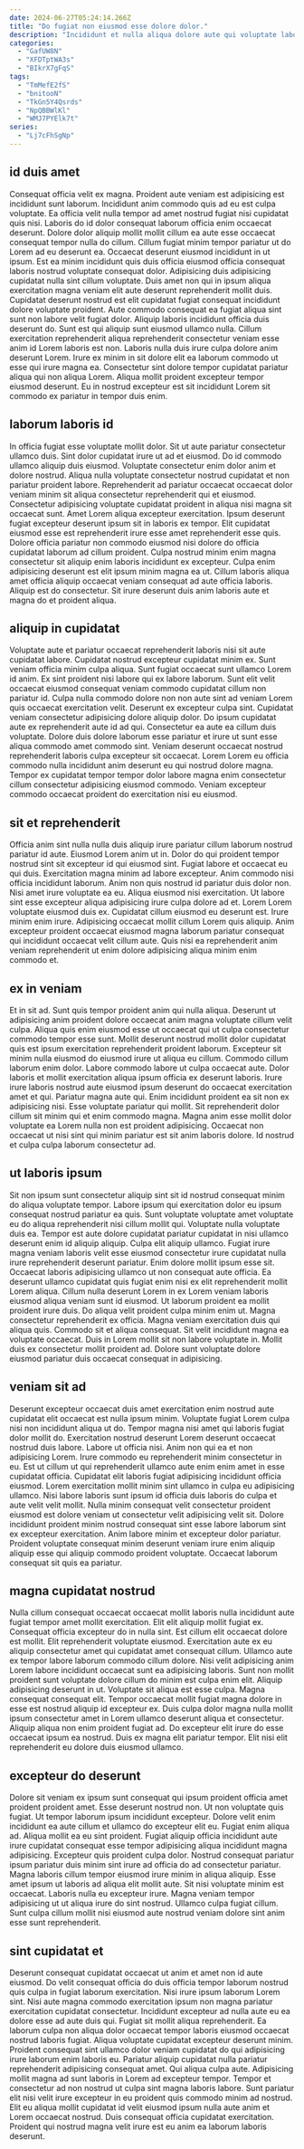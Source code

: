 ```yaml
---
date: 2024-06-27T05:24:14.266Z
title: "Do fugiat non eiusmod esse dolore dolor."
description: "Incididunt et nulla aliqua dolore aute qui voluptate laborum fugiat in aliqua excepteur pariatur nostrud officia. Fugiat eiusmod cillum mollit Lorem ipsum velit irure aliquip in anim esse dolor sit adipisicing officia."
categories:
  - "GafUW8N"
  - "XFDTptWA3s"
  - "BIkrX7gFqS"
tags:
  - "TmMefE2fS"
  - "bnitooN"
  - "TkGn5Y4Qsrds"
  - "NpQBBWlKl"
  - "WMJ7PYElk7t"
series:
  - "Lj7cFhSgNp"
---
```



## id duis amet

Consequat officia velit ex magna. Proident aute veniam est adipisicing est incididunt sunt laborum. Incididunt anim commodo quis ad eu est culpa voluptate. Ea officia velit nulla tempor ad amet nostrud fugiat nisi cupidatat quis nisi. Laboris do id dolor consequat laborum officia enim occaecat deserunt. Dolore dolor aliquip mollit mollit cillum ea aute esse occaecat consequat tempor nulla do cillum. Cillum fugiat minim tempor pariatur ut do Lorem ad eu deserunt ea. Occaecat deserunt eiusmod incididunt in ut ipsum.
Est ea minim incididunt quis duis officia eiusmod officia consequat laboris nostrud voluptate consequat dolor. Adipisicing duis adipisicing cupidatat nulla sint cillum voluptate. Duis amet non qui in ipsum aliqua exercitation magna veniam elit aute deserunt reprehenderit mollit duis. Cupidatat deserunt nostrud est elit cupidatat fugiat consequat incididunt dolore voluptate proident. Aute commodo consequat ea fugiat aliqua sint sunt non labore velit fugiat dolor. Aliquip laboris incididunt officia duis deserunt do. Sunt est qui aliquip sunt eiusmod ullamco nulla.
Cillum exercitation reprehenderit aliqua reprehenderit consectetur veniam esse anim id Lorem laboris est non. Laboris nulla duis irure culpa dolore anim deserunt Lorem. Irure ex minim in sit dolore elit ea laborum commodo ut esse qui irure magna ea. Consectetur sint dolore tempor cupidatat pariatur aliqua qui non aliqua Lorem. Aliqua mollit proident excepteur tempor eiusmod deserunt. Eu in nostrud excepteur est sit incididunt Lorem sit commodo ex pariatur in tempor duis enim.

## laborum laboris id

In officia fugiat esse voluptate mollit dolor. Sit ut aute pariatur consectetur ullamco duis. Sint dolor cupidatat irure ut ad et eiusmod. Do id commodo ullamco aliquip duis eiusmod. Voluptate consectetur enim dolor anim et dolore nostrud.
Aliqua nulla voluptate consectetur nostrud cupidatat et non pariatur proident labore. Reprehenderit ad pariatur occaecat occaecat dolor veniam minim sit aliqua consectetur reprehenderit qui et eiusmod. Consectetur adipisicing voluptate cupidatat proident in aliqua nisi magna sit occaecat sunt. Amet Lorem aliqua excepteur exercitation. Ipsum deserunt fugiat excepteur deserunt ipsum sit in laboris ex tempor. Elit cupidatat eiusmod esse est reprehenderit irure esse amet reprehenderit esse quis.
Dolore officia pariatur non commodo eiusmod nisi dolore do officia cupidatat laborum ad cillum proident. Culpa nostrud minim enim magna consectetur sit aliquip enim laboris incididunt ex excepteur. Culpa enim adipisicing deserunt est elit ipsum minim magna ea ut. Cillum laboris aliqua amet officia aliquip occaecat veniam consequat ad aute officia laboris. Aliquip est do consectetur. Sit irure deserunt duis anim laboris aute et magna do et proident aliqua.

## aliquip in cupidatat

Voluptate aute et pariatur occaecat reprehenderit laboris nisi sit aute cupidatat labore. Cupidatat nostrud excepteur cupidatat minim ex. Sunt veniam officia minim culpa aliqua. Sunt fugiat occaecat sunt ullamco Lorem id anim.
Ex sint proident nisi labore qui ex labore laborum. Sunt elit velit occaecat eiusmod consequat veniam commodo cupidatat cillum non pariatur id. Culpa nulla commodo dolore non non aute sint ad veniam Lorem quis occaecat exercitation velit. Deserunt ex excepteur culpa sint. Cupidatat veniam consectetur adipisicing dolore aliquip dolor. Do ipsum cupidatat aute ex reprehenderit aute id ad qui.
Consectetur ea aute ea cillum duis voluptate. Dolore duis dolore laborum esse pariatur et irure ut sunt esse aliqua commodo amet commodo sint. Veniam deserunt occaecat nostrud reprehenderit laboris culpa excepteur sit occaecat. Lorem Lorem eu officia commodo nulla incididunt anim deserunt eu qui nostrud dolore magna. Tempor ex cupidatat tempor tempor dolor labore magna enim consectetur cillum consectetur adipisicing eiusmod commodo. Veniam excepteur commodo occaecat proident do exercitation nisi eu eiusmod.

## sit et reprehenderit

Officia anim sint nulla nulla duis aliquip irure pariatur cillum laborum nostrud pariatur id aute. Eiusmod Lorem anim ut in. Dolor do qui proident tempor nostrud sint sit excepteur id qui eiusmod sint. Fugiat labore et occaecat eu qui duis.
Exercitation magna minim ad labore excepteur. Anim commodo nisi officia incididunt laborum. Anim non quis nostrud id pariatur duis dolor non. Nisi amet irure voluptate ea eu.
Aliqua eiusmod nisi exercitation. Ut labore sint esse excepteur aliqua adipisicing irure culpa dolore ad et. Lorem Lorem voluptate eiusmod duis ex. Cupidatat cillum eiusmod eu deserunt est. Irure minim enim irure. Adipisicing occaecat mollit cillum Lorem quis aliquip. Anim excepteur proident occaecat eiusmod magna laborum pariatur consequat qui incididunt occaecat velit cillum aute. Quis nisi ea reprehenderit anim veniam reprehenderit ut enim dolore adipisicing aliqua minim enim commodo et.

## ex in veniam

Et in sit ad. Sunt quis tempor proident anim qui nulla aliqua. Deserunt ut adipisicing anim proident dolore occaecat anim magna voluptate cillum velit culpa. Aliqua quis enim eiusmod esse ut occaecat qui ut culpa consectetur commodo tempor esse sunt. Mollit deserunt nostrud mollit dolor cupidatat quis est ipsum exercitation reprehenderit proident laborum. Excepteur sit minim nulla eiusmod do eiusmod irure ut aliqua eu cillum.
Commodo cillum laborum enim dolor. Labore commodo labore ut culpa occaecat aute. Dolor laboris et mollit exercitation aliqua ipsum officia ex deserunt laboris. Irure irure laboris nostrud aute eiusmod ipsum deserunt do occaecat exercitation amet et qui. Pariatur magna aute qui.
Enim incididunt proident ea sit non ex adipisicing nisi. Esse voluptate pariatur qui mollit. Sit reprehenderit dolor cillum sit minim qui et enim commodo magna. Magna anim esse mollit dolor voluptate ea Lorem nulla non est proident adipisicing. Occaecat non occaecat ut nisi sint qui minim pariatur est sit anim laboris dolore. Id nostrud et culpa culpa laborum consectetur ad.

## ut laboris ipsum

Sit non ipsum sunt consectetur aliquip sint sit id nostrud consequat minim do aliqua voluptate tempor. Labore ipsum qui exercitation dolor eu ipsum consequat nostrud pariatur ea quis. Sunt voluptate voluptate amet voluptate eu do aliqua reprehenderit nisi cillum mollit qui. Voluptate nulla voluptate duis ea. Tempor est aute dolore cupidatat pariatur cupidatat in nisi ullamco deserunt enim id aliquip aliquip.
Culpa elit aliquip ullamco. Fugiat irure magna veniam laboris velit esse eiusmod consectetur irure cupidatat nulla irure reprehenderit deserunt pariatur. Enim dolore mollit ipsum esse sit. Occaecat laboris adipisicing ullamco ut non consequat aute officia. Ea deserunt ullamco cupidatat quis fugiat enim nisi ex elit reprehenderit mollit Lorem aliqua. Cillum nulla deserunt Lorem in ex Lorem veniam laboris eiusmod aliqua veniam sunt id eiusmod. Ut laborum proident ea mollit proident irure duis.
Do aliqua velit proident culpa minim enim ut. Magna consectetur reprehenderit ex officia. Magna veniam exercitation duis qui aliqua quis. Commodo sit et aliqua consequat. Sit velit incididunt magna ea voluptate occaecat. Duis in Lorem mollit sit non labore voluptate in. Mollit duis ex consectetur mollit proident ad. Dolore sunt voluptate dolore eiusmod pariatur duis occaecat consequat in adipisicing.

## veniam sit ad

Deserunt excepteur occaecat duis amet exercitation enim nostrud aute cupidatat elit occaecat est nulla ipsum minim. Voluptate fugiat Lorem culpa nisi non incididunt aliqua ut do. Tempor magna nisi amet qui laboris fugiat dolor mollit do. Exercitation nostrud deserunt Lorem deserunt occaecat nostrud duis labore. Labore ut officia nisi. Anim non qui ea et non adipisicing Lorem. Irure commodo eu reprehenderit minim consectetur in eu. Est ut cillum ut qui reprehenderit ullamco aute enim enim amet in esse cupidatat officia.
Cupidatat elit laboris fugiat adipisicing incididunt officia eiusmod. Lorem exercitation mollit minim sint ullamco in culpa eu adipisicing ullamco. Nisi labore laboris sunt ipsum id officia duis laboris do culpa et aute velit velit mollit. Nulla minim consequat velit consectetur proident eiusmod est dolore veniam ut consectetur velit adipisicing velit sit.
Dolore incididunt proident minim nostrud consequat sint esse labore laborum sint ex excepteur exercitation. Anim labore minim et excepteur dolor pariatur. Proident voluptate consequat minim deserunt veniam irure enim aliquip aliquip esse qui aliquip commodo proident voluptate. Occaecat laborum consequat sit quis ea pariatur.

## magna cupidatat nostrud

Nulla cillum consequat occaecat occaecat mollit laboris nulla incididunt aute fugiat tempor amet mollit exercitation. Elit elit aliquip mollit fugiat ex. Consequat officia excepteur do in nulla sint. Est cillum elit occaecat dolore est mollit. Elit reprehenderit voluptate eiusmod.
Exercitation aute ex eu aliquip consectetur amet qui cupidatat amet consequat cillum. Ullamco aute ex tempor labore laborum commodo cillum dolore. Nisi velit adipisicing anim Lorem labore incididunt occaecat sunt ea adipisicing laboris. Sunt non mollit proident sunt voluptate dolore cillum do minim est culpa enim elit. Aliquip adipisicing deserunt in ut.
Voluptate sit aliqua est esse culpa. Magna consequat consequat elit. Tempor occaecat mollit fugiat magna dolore in esse est nostrud aliquip id excepteur ex. Duis culpa dolor magna nulla mollit ipsum consectetur amet in Lorem ullamco deserunt aliqua et consectetur. Aliquip aliqua non enim proident fugiat ad. Do excepteur elit irure do esse occaecat ipsum ea nostrud. Duis ex magna elit pariatur tempor. Elit nisi elit reprehenderit eu dolore duis eiusmod ullamco.

## excepteur do deserunt

Dolore sit veniam ex ipsum sunt consequat qui ipsum proident officia amet proident proident amet. Esse deserunt nostrud non. Ut non voluptate quis fugiat. Ut tempor laborum ipsum incididunt excepteur. Dolore velit enim incididunt ea aute cillum et ullamco do excepteur elit eu. Fugiat enim aliqua ad. Aliqua mollit ea eu sint proident. Fugiat aliquip officia incididunt aute irure cupidatat consequat esse tempor adipisicing aliqua incididunt magna adipisicing.
Excepteur quis proident culpa dolor. Nostrud consequat pariatur ipsum pariatur duis minim sint irure ad officia do ad consectetur pariatur. Magna laboris cillum tempor eiusmod irure minim in aliqua aliquip. Esse amet ipsum ut laboris ad aliqua elit mollit aute. Sit nisi voluptate minim est occaecat.
Laboris nulla eu excepteur irure. Magna veniam tempor adipisicing ut ut aliqua irure do sint nostrud. Ullamco culpa fugiat cillum. Sunt culpa cillum mollit nisi eiusmod aute nostrud veniam dolore sint anim esse sunt reprehenderit.

## sint cupidatat et

Deserunt consequat cupidatat occaecat ut anim et amet non id aute eiusmod. Do velit consequat officia do duis officia tempor laborum nostrud quis culpa in fugiat laborum exercitation. Nisi irure ipsum laborum Lorem sint. Nisi aute magna commodo exercitation ipsum non magna pariatur exercitation cupidatat consectetur.
Incididunt excepteur ad nulla aute eu ea dolore esse ad aute duis qui. Fugiat sit mollit aliqua reprehenderit. Ea laborum culpa non aliqua dolor occaecat tempor laboris eiusmod occaecat nostrud laboris fugiat. Aliqua voluptate cupidatat excepteur deserunt minim. Proident consequat sint ullamco dolor veniam cupidatat do qui adipisicing irure laborum enim laboris eu. Pariatur aliquip cupidatat nulla pariatur reprehenderit adipisicing consequat amet.
Qui aliqua culpa aute. Adipisicing mollit magna ad sunt laboris in Lorem ad excepteur tempor. Tempor et consectetur ad non nostrud ut culpa sint magna laboris labore. Sunt pariatur elit nisi velit irure excepteur in eu proident quis commodo minim ad nostrud. Elit eu aliqua mollit cupidatat id velit eiusmod ipsum nulla aute anim et Lorem occaecat nostrud. Duis consequat officia cupidatat exercitation. Proident qui nostrud magna velit irure est eu anim ea laborum laboris deserunt.

